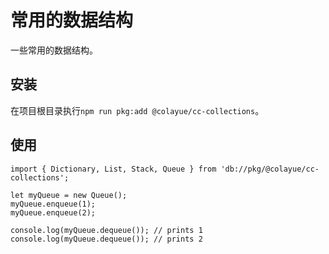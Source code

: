 # 常用的数据结构

一些常用的数据结构。

## 安装

在项目根目录执行```npm run pkg:add @colayue/cc-collections```。

## 使用

```TS
import { Dictionary, List, Stack, Queue } from 'db://pkg/@colayue/cc-collections';

let myQueue = new Queue();
myQueue.enqueue(1);
myQueue.enqueue(2);

console.log(myQueue.dequeue()); // prints 1
console.log(myQueue.dequeue()); // prints 2
```